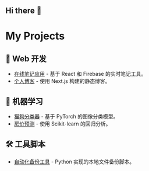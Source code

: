 ## Hi there 👋

<!--
**HaohuiHU/HaohuiHu** is a ✨ _special_ ✨ repository because its `README.md` (this file) appears on your GitHub profile.

Here are some ideas to get you started:

- 🔭 I’m currently working on ...
- 🌱 I’m currently learning ...
- 👯 I’m looking to collaborate on ...
- 🤔 I’m looking for help with ...
- 💬 Ask me about ...
- 📫 How to reach me: ...
- 😄 Pronouns: ...
- ⚡ Fun fact: ...
-->

# My Projects

## 🚀 Web 开发
- [在线笔记应用](https://github.com/username/notes-app) - 基于 React 和 Firebase 的实时笔记工具。
- [个人博客](https://github.com/username/blog) - 使用 Next.js 构建的静态博客。

## 🤖 机器学习
- [猫狗分类器](https://github.com/username/cat-dog-classifier) - 基于 PyTorch 的图像分类模型。
- [房价预测](https://github.com/username/house-price-prediction) - 使用 Scikit-learn 的回归分析。

## 🛠️ 工具脚本
- [自动化备份工具](https://github.com/username/backup-script) - Python 实现的本地文件备份脚本。
